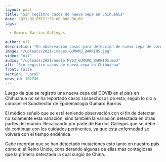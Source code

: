```yaml
---
layout: post
title: "Sin registro casos de nueva cepa en Chihuahua"
date: 2021-02-05T21:56:00.000-06:00
tags:
  
  - Gumaro Barrios Gallegos
  
author: nil
description: "En observación casos para detección de nueva cepa de coronavirus."
image: "/uploads/2021/images-GUMARO_BARRIOS.jpg"
video: "nil"
audio: "/uploads/2021/audio-MV03_GUMARO_BARRIOS.mp3"
alt: "Sin registro casos de nueva cepa en Chihuahua"
front: false
section: "Local"
news_id: 182746
---
```


Luego de que se registró una nueva cepa del COVID en el país en Chihuahua no se ha reportado casos sospechosos de esta, según lo dio a conocer el Subdirector de Epidemiología Gumaro Barrios.

El médico señaló que se está teniendo observación con el fin de detectar no solamente esta variación, sino también la variación detectada en otras partes del mundo. Recalcando por parte de Barrios Gallegos que se debe de continuar con los cuidados pertinentes, ya que esta enfermedad se volverá con el tiempo endémica.

Cabe recordar que se han detectado mutaciones esto tanto en nuestro país como el el Reino Unido, considerando algunas de ellas más contagiosas que la primera detectada la cual surgió de China.